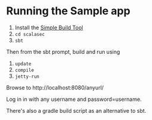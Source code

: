 Running the Sample app
======================

1. Install the [Simple Build Tool](http://code.google.com/p/simple-build-tool/wiki/Setup)
2. `cd scalasec`
3. `sbt`

Then from the sbt prompt, build and run using

1. `update`
2. `compile`
3. `jetty-run`

Browse to http://localhost:8080/anyurl/

Log in in with any username and password=username.

There's also a gradle build script as an alternative to sbt.
